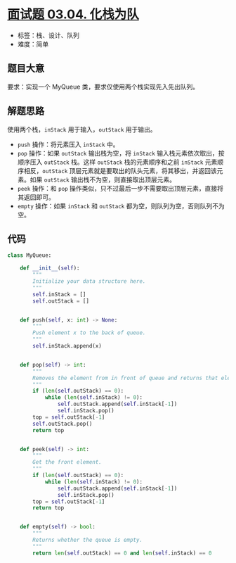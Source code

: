 # [面试题 03.04. 化栈为队](https://leetcode.cn/problems/implement-queue-using-stacks-lcci/)

- 标签：栈、设计、队列
- 难度：简单

## 题目大意

要求：实现一个 MyQueue 类，要求仅使用两个栈实现先入先出队列。

## 解题思路

使用两个栈，`inStack` 用于输入，`outStack` 用于输出。

- `push` 操作：将元素压入 `inStack` 中。
- `pop` 操作：如果 `outStack` 输出栈为空，将 `inStack` 输入栈元素依次取出，按顺序压入 `outStack` 栈。这样 `outStack` 栈的元素顺序和之前 `inStack` 元素顺序相反，`outStack` 顶层元素就是要取出的队头元素，将其移出，并返回该元素。如果 `outStack` 输出栈不为空，则直接取出顶层元素。
- `peek` 操作：和 `pop` 操作类似，只不过最后一步不需要取出顶层元素，直接将其返回即可。
- `empty` 操作：如果 `inStack` 和 `outStack` 都为空，则队列为空，否则队列不为空。

## 代码

```Python
class MyQueue:

    def __init__(self):
        """
        Initialize your data structure here.
        """
        self.inStack = []
        self.outStack = []


    def push(self, x: int) -> None:
        """
        Push element x to the back of queue.
        """
        self.inStack.append(x)


    def pop(self) -> int:
        """
        Removes the element from in front of queue and returns that element.
        """
        if (len(self.outStack) == 0):
            while (len(self.inStack) != 0):
                self.outStack.append(self.inStack[-1])
                self.inStack.pop()
        top = self.outStack[-1]
        self.outStack.pop()
        return top


    def peek(self) -> int:
        """
        Get the front element.
        """
        if (len(self.outStack) == 0):
            while (len(self.inStack) != 0):
                self.outStack.append(self.inStack[-1])
                self.inStack.pop()
        top = self.outStack[-1]
        return top


    def empty(self) -> bool:
        """
        Returns whether the queue is empty.
        """
        return len(self.outStack) == 0 and len(self.inStack) == 0
```

